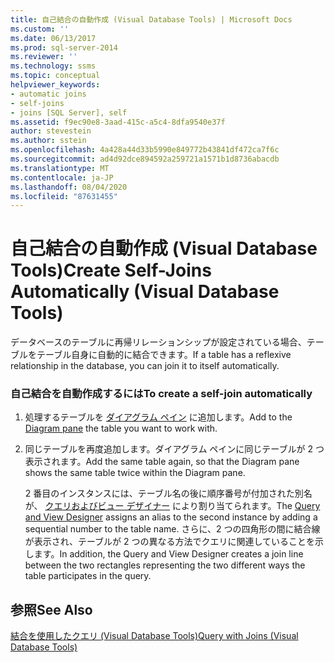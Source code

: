```yaml
---
title: 自己結合の自動作成 (Visual Database Tools) | Microsoft Docs
ms.custom: ''
ms.date: 06/13/2017
ms.prod: sql-server-2014
ms.reviewer: ''
ms.technology: ssms
ms.topic: conceptual
helpviewer_keywords:
- automatic joins
- self-joins
- joins [SQL Server], self
ms.assetid: f9ec90e8-3aad-415c-a5c4-8dfa9540e37f
author: stevestein
ms.author: sstein
ms.openlocfilehash: 4a428a44d33b5990e849772b43841df472ca7f6c
ms.sourcegitcommit: ad4d92dce894592a259721a1571b1d8736abacdb
ms.translationtype: MT
ms.contentlocale: ja-JP
ms.lasthandoff: 08/04/2020
ms.locfileid: "87631455"
---
```

# <a name="create-self-joins-automatically-visual-database-tools"></a><span data-ttu-id="637b6-102">自己結合の自動作成 (Visual Database Tools)</span><span class="sxs-lookup"><span data-stu-id="637b6-102">Create Self-Joins Automatically (Visual Database Tools)</span></span>
  <span data-ttu-id="637b6-103">データベースのテーブルに再帰リレーションシップが設定されている場合、テーブルをテーブル自身に自動的に結合できます。</span><span class="sxs-lookup"><span data-stu-id="637b6-103">If a table has a reflexive relationship in the database, you can join it to itself automatically.</span></span>  
  
### <a name="to-create-a-self-join-automatically"></a><span data-ttu-id="637b6-104">自己結合を自動作成するには</span><span class="sxs-lookup"><span data-stu-id="637b6-104">To create a self-join automatically</span></span>  
  
1.  <span data-ttu-id="637b6-105">処理するテーブルを [ダイアグラム ペイン](visual-database-tools.md) に追加します。</span><span class="sxs-lookup"><span data-stu-id="637b6-105">Add to the [Diagram pane](visual-database-tools.md) the table you want to work with.</span></span>  
  
2.  <span data-ttu-id="637b6-106">同じテーブルを再度追加します。ダイアグラム ペインに同じテーブルが 2 つ表示されます。</span><span class="sxs-lookup"><span data-stu-id="637b6-106">Add the same table again, so that the Diagram pane shows the same table twice within the Diagram pane.</span></span>  
  
     <span data-ttu-id="637b6-107">2 番目のインスタンスには、テーブル名の後に順序番号が付加された別名が、 [クエリおよびビュー デザイナー](query-and-view-designer-tools-visual-database-tools.md) により割り当てられます。</span><span class="sxs-lookup"><span data-stu-id="637b6-107">The [Query and View Designer](query-and-view-designer-tools-visual-database-tools.md) assigns an alias to the second instance by adding a sequential number to the table name.</span></span> <span data-ttu-id="637b6-108">さらに、2 つの四角形の間に結合線が表示され、テーブルが 2 つの異なる方法でクエリに関連していることを示します。</span><span class="sxs-lookup"><span data-stu-id="637b6-108">In addition, the Query and View Designer creates a join line between the two rectangles representing the two different ways the table participates in the query.</span></span>  
  
## <a name="see-also"></a><span data-ttu-id="637b6-109">参照</span><span class="sxs-lookup"><span data-stu-id="637b6-109">See Also</span></span>  
 [<span data-ttu-id="637b6-110">結合を使用したクエリ (Visual Database Tools)</span><span class="sxs-lookup"><span data-stu-id="637b6-110">Query with Joins &#40;Visual Database Tools&#41;</span></span>](query-with-joins-visual-database-tools.md)  
  
  
